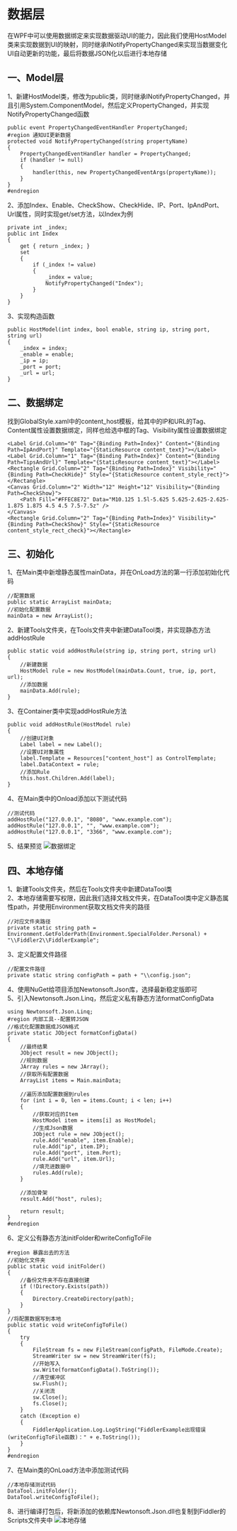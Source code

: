 # 数据层
在WPF中可以使用数据绑定来实现数据驱动UI的能力，因此我们使用HostModel类来实现数据到UI的映射，同时继承INotifyPropertyChanged来实现当数据变化UI自动更新的功能，最后将数据JSON化以后进行本地存储
## 一、Model层
1、新建HostModel类，修改为public类，同时继承INotifyPropertyChanged，并且引用System.ComponentModel，然后定义PropertyChanged，并实现NotifyPropertyChanged函数
```
public event PropertyChangedEventHandler PropertyChanged;
#region 通知UI更新数据
protected void NotifyPropertyChanged(string propertyName)
{
    PropertyChangedEventHandler handler = PropertyChanged;
    if (handler != null)
    {
        handler(this, new PropertyChangedEventArgs(propertyName));
    }
}
#endregion
```
2、添加Index、Enable、CheckShow、CheckHide、IP、Port、IpAndPort、Url属性，同时实现get/set方法，以Index为例
```
private int _index;
public int Index
{
    get { return _index; }
    set
    {
        if (_index != value)
        {
            _index = value;
            NotifyPropertyChanged("Index");
        }
    }
}
```
3、实现构造函数
```
public HostModel(int index, bool enable, string ip, string port, string url)
{
    _index = index;
    _enable = enable;
    _ip = ip;
    _port = port;
    _url = url;
}
```
## 二、数据绑定
找到GlobalStyle.xaml中的content_host模板，给其中的IP和URL的Tag、Content属性设置数据绑定，同样也给选中框的Tag、Visibility属性设置数据绑定
```
<Label Grid.Column="0" Tag="{Binding Path=Index}" Content="{Binding Path=IpAndPort}" Template="{StaticResource content_text}"></Label>
<Label Grid.Column="1" Tag="{Binding Path=Index}" Content="{Binding Path=TipsAndUrl}" Template="{StaticResource content_text}"></Label>
<Rectangle Grid.Column="2" Tag="{Binding Path=Index}" Visibility="{Binding Path=CheckHide}" Style="{StaticResource content_style_rect}"></Rectangle>
<Canvas Grid.Column="2" Width="12" Height="12" Visibility="{Binding Path=CheckShow}">
    <Path Fill="#FFEC8E72" Data="M10.125 1.5l-5.625 5.625-2.625-2.625-1.875 1.875 4.5 4.5 7.5-7.5z" />
</Canvas>
<Rectangle Grid.Column="2" Tag="{Binding Path=Index}" Visibility="{Binding Path=CheckShow}" Style="{StaticResource content_style_rect_check}"></Rectangle>
```
## 三、初始化
1、在Main类中新增静态属性mainData，并在OnLoad方法的第一行添加初始化代码
```
//配置数据
public static ArrayList mainData;
//初始化配置数据
mainData = new ArrayList();
```
2、新建Tools文件夹，在Tools文件夹中新建DataTool类，并实现静态方法addHostRule
```
public static void addHostRule(string ip, string port, string url)
{
    //新建数据
    HostModel rule = new HostModel(mainData.Count, true, ip, port, url);
    //添加数据
    mainData.Add(rule);
}
```
3、在Container类中实现addHostRule方法
```
public void addHostRule(HostModel rule)
{
    //创建UI对象
    Label label = new Label();
    //设置UI对象属性
    label.Template = Resources["content_host"] as ControlTemplate;
    label.DataContext = rule;
    //添加Rule
    this.host.Children.Add(label);
}
```
4、在Main类中的Onload添加以下测试代码
```
//测试代码
addHostRule("127.0.0.1", "8080", "www.example.com");
addHostRule("127.0.0.1", "", "www.example.com");
addHostRule("127.0.0.1", "3366", "www.example.com");
```
5、结果预览
![数据绑定](https://raw.githubusercontent.com/Ke1992/Fiddler-Plug-Example/master/images/004%20Data%20Model/001.png "数据绑定")
## 四、本地存储
1、新建Tools文件夹，然后在Tools文件夹中新建DataTool类  
2、本地存储需要写权限，因此我们选择文档文件夹，在DataTool类中定义静态属性path，并使用Environment获取文档文件夹的路径
```
//对应文件夹路径
private static string path = Environment.GetFolderPath(Environment.SpecialFolder.Personal) + "\\Fiddler2\\FiddlerExample";
```
3、定义配置文件路径
```
//配置文件路径
private static string configPath = path + "\\config.json";
```
4、使用NuGet给项目添加Newtonsoft.Json库，选择最新稳定版即可  
5、引入Newtonsoft.Json.Linq，然后定义私有静态方法formatConfigData
```
using Newtonsoft.Json.Linq;
#region 内部工具--配置转JSON
//格式化配置数据成JSON格式
private static JObject formatConfigData()
{
    //最终结果
    JObject result = new JObject();
    //规则数据
    JArray rules = new JArray();
    //获取所有配置数据
    ArrayList items = Main.mainData;

    //遍历添加配置数据到rules
    for (int i = 0, len = items.Count; i < len; i++)
    {
        //获取对应的Item
        HostModel item = items[i] as HostModel;
        //生成Json数据
        JObject rule = new JObject();
        rule.Add("enable", item.Enable);
        rule.Add("ip", item.IP);
        rule.Add("port", item.Port);
        rule.Add("url", item.Url);
        //填充进数据中
        rules.Add(rule);
    }

    //添加骨架
    result.Add("host", rules);

    return result;
}
#endregion
```
6、定义公有静态方法initFolder和writeConfigToFile
```
#region 暴露出去的方法
//初始化文件夹
public static void initFolder()
{
    //备份文件夹不存在直接创建
    if (!Directory.Exists(path))
    {
        Directory.CreateDirectory(path);
    }
}
//将配置数据写到本地
public static void writeConfigToFile()
{
    try
    {
        FileStream fs = new FileStream(configPath, FileMode.Create);
        StreamWriter sw = new StreamWriter(fs);
        //开始写入
        sw.Write(formatConfigData().ToString());
        //清空缓冲区
        sw.Flush();
        //关闭流
        sw.Close();
        fs.Close();
    }
    catch (Exception e)
    {
        FiddlerApplication.Log.LogString("FiddlerExample出现错误(writeConfigToFile函数)：" + e.ToString());
    }
}
#endregion
```
7、在Main类的OnLoad方法中添加测试代码
```
//本地存储测试代码
DataTool.initFolder();
DataTool.writeConfigToFile();
```
8、进行编译打包后，将新添加的依赖库Newtonsoft.Json.dll也复制到Fiddler的Scripts文件夹中
![本地存储](https://raw.githubusercontent.com/Ke1992/Fiddler-Plug-Example/master/images/004%20Data%20Model/002.png "本地存储")
